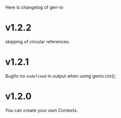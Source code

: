 Here is changelog of gen-io

# v1.2.2
skipping of circular references.


# v1.2.1
Bugfix
no `undefined` in output when using genio.ctx();

# v1.2.0

You can create your own Contexts.
